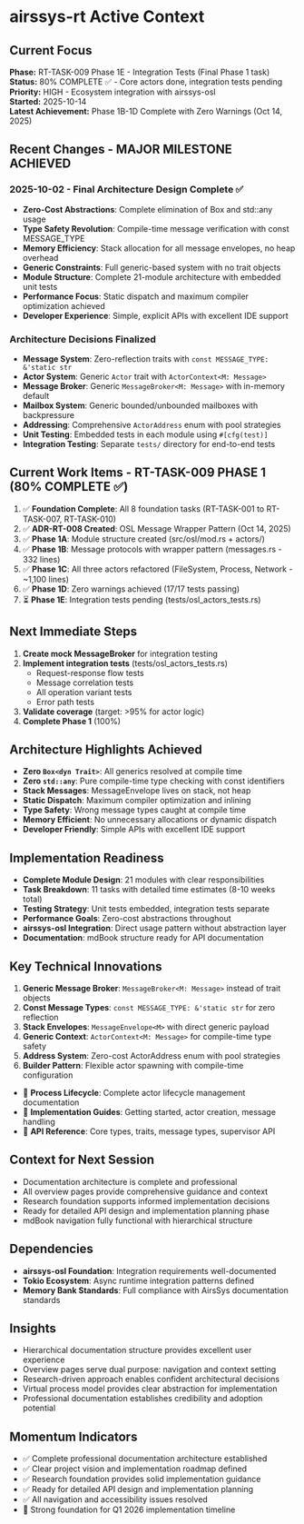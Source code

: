 # airssys-rt Active Context

## Current Focus
**Phase:** RT-TASK-009 Phase 1E - Integration Tests (Final Phase 1 task)  
**Status:** 80% COMPLETE ✅ - Core actors done, integration tests pending  
**Priority:** HIGH - Ecosystem integration with airssys-osl  
**Started:** 2025-10-14  
**Latest Achievement:** Phase 1B-1D Complete with Zero Warnings (Oct 14, 2025)

## Recent Changes - MAJOR MILESTONE ACHIEVED
### 2025-10-02 - Final Architecture Design Complete ✅
- **Zero-Cost Abstractions**: Complete elimination of Box<dyn Trait> and std::any usage
- **Type Safety Revolution**: Compile-time message verification with const MESSAGE_TYPE
- **Memory Efficiency**: Stack allocation for all message envelopes, no heap overhead
- **Generic Constraints**: Full generic-based system with no trait objects
- **Module Structure**: Complete 21-module architecture with embedded unit tests
- **Performance Focus**: Static dispatch and maximum compiler optimization achieved
- **Developer Experience**: Simple, explicit APIs with excellent IDE support

### Architecture Decisions Finalized
- **Message System**: Zero-reflection traits with `const MESSAGE_TYPE: &'static str`
- **Actor System**: Generic `Actor` trait with `ActorContext<M: Message>`
- **Message Broker**: Generic `MessageBroker<M: Message>` with in-memory default
- **Mailbox System**: Generic bounded/unbounded mailboxes with backpressure
- **Addressing**: Comprehensive `ActorAddress` enum with pool strategies
- **Unit Testing**: Embedded tests in each module using `#[cfg(test)]`
- **Integration Testing**: Separate `tests/` directory for end-to-end tests

## Current Work Items - RT-TASK-009 PHASE 1 (80% COMPLETE ✅)
1. ✅ **Foundation Complete**: All 8 foundation tasks (RT-TASK-001 to RT-TASK-007, RT-TASK-010)
2. ✅ **ADR-RT-008 Created**: OSL Message Wrapper Pattern (Oct 14, 2025)
3. ✅ **Phase 1A**: Module structure created (src/osl/mod.rs + actors/)
4. ✅ **Phase 1B**: Message protocols with wrapper pattern (messages.rs - 332 lines)
5. ✅ **Phase 1C**: All three actors refactored (FileSystem, Process, Network - ~1,100 lines)
6. ✅ **Phase 1D**: Zero warnings achieved (17/17 tests passing)
7. ⏳ **Phase 1E**: Integration tests pending (tests/osl_actors_tests.rs)

## Next Immediate Steps
1. **Create mock MessageBroker** for integration testing
2. **Implement integration tests** (tests/osl_actors_tests.rs)
   - Request-response flow tests
   - Message correlation tests
   - All operation variant tests
   - Error path tests
3. **Validate coverage** (target: >95% for actor logic)
4. **Complete Phase 1** (100%)

## Architecture Highlights Achieved
- **Zero `Box<dyn Trait>`**: All generics resolved at compile time
- **Zero `std::any`**: Pure compile-time type checking with const identifiers
- **Stack Messages**: MessageEnvelope<M> lives on stack, not heap
- **Static Dispatch**: Maximum compiler optimization and inlining
- **Type Safety**: Wrong message types caught at compile time
- **Memory Efficient**: No unnecessary allocations or dynamic dispatch
- **Developer Friendly**: Simple APIs with excellent IDE support

## Implementation Readiness
- **Complete Module Design**: 21 modules with clear responsibilities
- **Task Breakdown**: 11 tasks with detailed time estimates (8-10 weeks total)
- **Testing Strategy**: Unit tests embedded, integration tests separate
- **Performance Goals**: Zero-cost abstractions throughout
- **airssys-osl Integration**: Direct usage pattern without abstraction layer
- **Documentation**: mdBook structure ready for API documentation

## Key Technical Innovations
1. **Generic Message Broker**: `MessageBroker<M: Message>` instead of trait objects
2. **Const Message Types**: `const MESSAGE_TYPE: &'static str` for zero reflection
3. **Stack Envelopes**: `MessageEnvelope<M>` with direct generic payload
4. **Generic Context**: `ActorContext<M: Message>` for compile-time type safety
5. **Address System**: Zero-cost ActorAddress enum with pool strategies
6. **Builder Pattern**: Flexible actor spawning with compile-time configuration
- 🔄 **Process Lifecycle**: Complete actor lifecycle management documentation
- 🔄 **Implementation Guides**: Getting started, actor creation, message handling
- 🔄 **API Reference**: Core types, traits, message types, supervisor API

## Context for Next Session
- Documentation architecture is complete and professional
- All overview pages provide comprehensive guidance and context
- Research foundation supports informed implementation decisions
- Ready for detailed API design and implementation planning phase
- mdBook navigation fully functional with hierarchical structure

## Dependencies
- **airssys-osl Foundation**: Integration requirements well-documented
- **Tokio Ecosystem**: Async runtime integration patterns defined
- **Memory Bank Standards**: Full compliance with AirsSys documentation standards

## Insights
- Hierarchical documentation structure provides excellent user experience
- Overview pages serve dual purpose: navigation and context setting
- Research-driven approach enables confident architectural decisions
- Virtual process model provides clear abstraction for implementation
- Professional documentation establishes credibility and adoption potential

## Momentum Indicators
- ✅ Complete professional documentation architecture established
- ✅ Clear project vision and implementation roadmap defined
- ✅ Research foundation provides solid implementation guidance
- ✅ Ready for detailed API design and implementation planning
- ✅ All navigation and accessibility issues resolved
- 🔄 Strong foundation for Q1 2026 implementation timeline